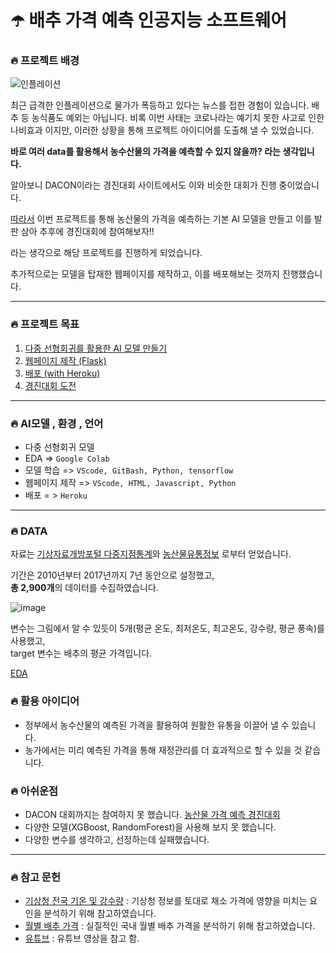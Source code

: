 # ☂️ **배추 가격 예측 인공지능 소프트웨어**

### 🔥 프로젝트 배경

![인플레이션](https://user-images.githubusercontent.com/56535821/141412968-44d719d2-391d-4302-9549-cf05ae2cacce.PNG)

최근 급격한 인플레이션으로 물가가 폭등하고 있다는 뉴스를 접한 경험이 있습니다. 배추 등 농식품도 예외는 아닙니다.
비록 이번 사태는 코로나라는 예기치 못한 사고로 인한 나비효과 이지만, 이러한 상황을 통해 프로젝트 아이디어를 도출해 낼 수 있었습니다. 

**바로 여러 data를 활용해서 농수산물의 가격을 예측할 수 있지 않을까? 라는 생각입니다.**

알아보니 DACON이라는 경진대회 사이트에서도 이와 비슷한 대회가 진행 중이었습니다.<br>


[따라서](https://github.com/jangsik-park/Heroku/blob/main/README.md) 이번 프로젝트를 통해 농산물의 가격을 예측하는 기본 AI 모델을 만들고
이를 발판 삼아 추후에 경진대회에 참여해보자!!<br>

라는 생각으로 해당 프로젝트를 진행하게 되었습니다.

추가적으로는 모델을 탑재한 웹페이지를 제작하고, 이를 배포해보는 것까지 진행했습니다.

<hr>

### 🔥 프로젝트 목표
1. [다중 선형회귀를 활용한 AI 모델 만들기](#)
2. [웹페이지 제작 (Flask)](#)
3. [배포 (with Heroku)](https://github.com/jangsik-park/Heroku/blob/main/README.md)
4. [경진대회 도전](#)


<hr>

### 🔥 AI모델 , 환경 , 언어

- 다중 선형회귀 모델
- EDA => ```Google Colab```
- 모델 학습 => ```VScode, GitBash, Python, tensorflow```
- 웹페이지 제작 => ```VScode, HTML, Javascript, Python```
- 배포 = > ```Heroku``` 

<hr>

### 🔥 DATA

자료는 
[기상자료개방포털 다중지점통계](https://data.kma.go.kr/climate/StatisticsDivision/selectStatisticsDivision.do?pgmNo=158)와
[농산물유통정보](https://www.kamis.or.kr/customer/price/retail/period.do?action=daily)
로부터 얻었습니다.

기간은 2010년부터 2017년까지 7년 동안으로 설정했고,<br> 
**총 2,900개**의 데이터를 수집하였습니다.

![image](https://user-images.githubusercontent.com/56535821/141423560-b3e3f423-7404-4d32-ae69-3d97e33579ce.png)
<br>

변수는 그림에서 알 수 있듯이 5개(평균 온도, 최저온도, 최고온도, 강수량, 평균 풍속)를 사용했고, <br>
target 변수는 배추의 평균 가격입니다.

[EDA](#)

### 🔥 활용 아이디어

- 정부에서 농수산물의 예측된 가격을 활용하여 원활한 유통을 이끌어 낼 수 있습니다. <br>
- 농가에서는 미리 예측된 가격을 통해 재정관리를 더 효과적으로 할 수 있을 것 같습니다. <br>

### 🔥 아쉬운점

- DACON 대회까지는 참여하지 못 했습니다. [농산물 가격 예측 경진대회](https://dacon.io/competitions/official/235801/overview/description)<br>
- 다양한 모델(XGBoost, RandomForest)을 사용해 보지 못 했습니다.<br>
- 다양한 변수를 생각하고, 선정하는데 실패했습니다.<br>

<hr>

### 🔥 참고 문헌
* [기상청 전국 기온 및 강수량](https://data.kma.go.kr/climate/StatisticsDivision/selectStatisticsDivision.do?pgmNo=158) : 기상청 정보를 토대로 채소 가격에 영향을 미치는 요인을 분석하기 위해 참고하였습니다.
* [월별 배추 가격](https://www.kamis.or.kr/customer/price/retail/period.do?action=monthly&yyyy=2018&period=10&countycode=&itemcategorycode=200&itemcode=211&kindcode=&productrankcode=&convert_kg_yn=N) : 실질적인 국내 월별 배추 가격을 분석하기 위해 참고하였습니다.
* [유튜브](https://www.youtube.com/c/dongbinna) : 유튜브 영상을 참고 함.
